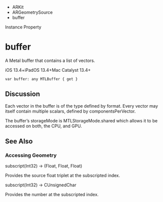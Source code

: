 

- ARKit
- ARGeometrySource
-  buffer 

Instance Property

# buffer

A Metal buffer that contains a list of vectors.

iOS 13.4+iPadOS 13.4+Mac Catalyst 13.4+

``` source
var buffer: any MTLBuffer { get }
```

## Discussion

Each vector in the buffer is of the type defined by format. Every vector may itself contain multiple scalars, defined by componentsPerVector.

The buffer’s storageMode is MTLStorageMode.shared which allows it to be accessed on both, the CPU, and GPU.

## See Also

### Accessing Geometry

subscript(Int32) -> (Float, Float, Float)

Provides the source float triplet at the subscripted index.

subscript(Int32) -> CUnsignedChar

Provides the number at the subscripted index.

